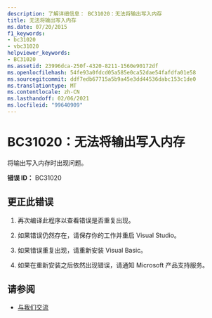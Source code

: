 ```yaml
---
description: 了解详细信息： BC31020：无法将输出写入内存
title: 无法将输出写入内存
ms.date: 07/20/2015
f1_keywords:
- bc31020
- vbc31020
helpviewer_keywords:
- BC31020
ms.assetid: 23996dca-250f-4320-8211-1560e90172df
ms.openlocfilehash: 54fe93a0fdcd05a585e0ca52dae54fafdfa01e58
ms.sourcegitcommit: ddf7edb67715a5b9a45e3dd44536dabc153c1de0
ms.translationtype: MT
ms.contentlocale: zh-CN
ms.lasthandoff: 02/06/2021
ms.locfileid: "99640909"
---
```

# <a name="bc31020-unable-to-write-output-to-memory"></a>BC31020：无法将输出写入内存

将输出写入内存时出现问题。

 **错误 ID：** BC31020

## <a name="to-correct-this-error"></a>更正此错误

1. 再次编译此程序以查看错误是否重复出现。

2. 如果错误仍然存在，请保存你的工作并重启 Visual Studio。

3. 如果错误重复出现，请重新安装 Visual Basic。

4. 如果在重新安装之后依然出现错误，请通知 Microsoft 产品支持服务。

## <a name="see-also"></a>请参阅

- [与我们交流](/visualstudio/ide/feedback-options)
